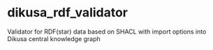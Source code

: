 # dikusa_rdf_validator
Validator for RDF(star) data based on SHACL with import options into Dikusa central knowledge graph
